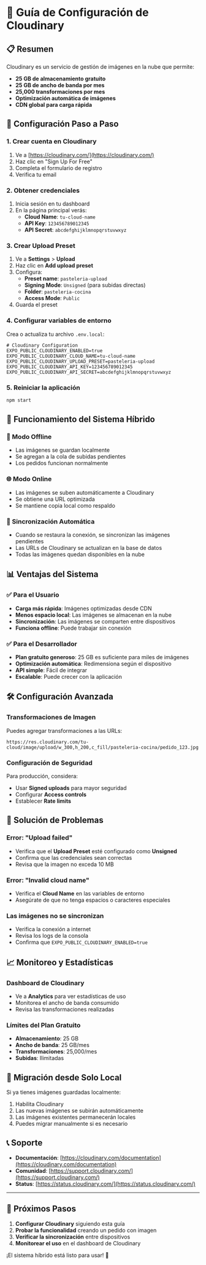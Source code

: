 # 🌟 Guía de Configuración de Cloudinary

## 📋 Resumen
Cloudinary es un servicio de gestión de imágenes en la nube que permite:
- **25 GB de almacenamiento gratuito**
- **25 GB de ancho de banda por mes**
- **25,000 transformaciones por mes**
- **Optimización automática de imágenes**
- **CDN global para carga rápida**

## 🚀 Configuración Paso a Paso

### 1. Crear cuenta en Cloudinary
1. Ve a [https://cloudinary.com/](https://cloudinary.com/)
2. Haz clic en "Sign Up For Free"
3. Completa el formulario de registro
4. Verifica tu email

### 2. Obtener credenciales
1. Inicia sesión en tu dashboard
2. En la página principal verás:
   - **Cloud Name**: `tu-cloud-name`
   - **API Key**: `123456789012345`
   - **API Secret**: `abcdefghijklmnopqrstuvwxyz`

### 3. Crear Upload Preset
1. Ve a **Settings** > **Upload**
2. Haz clic en **Add upload preset**
3. Configura:
   - **Preset name**: `pasteleria-upload`
   - **Signing Mode**: `Unsigned` (para subidas directas)
   - **Folder**: `pasteleria-cocina`
   - **Access Mode**: `Public`
4. Guarda el preset

### 4. Configurar variables de entorno
Crea o actualiza tu archivo `.env.local`:

```env
# Cloudinary Configuration
EXPO_PUBLIC_CLOUDINARY_ENABLED=true
EXPO_PUBLIC_CLOUDINARY_CLOUD_NAME=tu-cloud-name
EXPO_PUBLIC_CLOUDINARY_UPLOAD_PRESET=pasteleria-upload
EXPO_PUBLIC_CLOUDINARY_API_KEY=123456789012345
EXPO_PUBLIC_CLOUDINARY_API_SECRET=abcdefghijklmnopqrstuvwxyz
```

### 5. Reiniciar la aplicación
```bash
npm start
```

## 🔧 Funcionamiento del Sistema Híbrido

### 📱 Modo Offline
- Las imágenes se guardan localmente
- Se agregan a la cola de subidas pendientes
- Los pedidos funcionan normalmente

### 🌐 Modo Online
- Las imágenes se suben automáticamente a Cloudinary
- Se obtiene una URL optimizada
- Se mantiene copia local como respaldo

### 🔄 Sincronización Automática
- Cuando se restaura la conexión, se sincronizan las imágenes pendientes
- Las URLs de Cloudinary se actualizan en la base de datos
- Todas las imágenes quedan disponibles en la nube

## 📊 Ventajas del Sistema

### ✅ Para el Usuario
- **Carga más rápida**: Imágenes optimizadas desde CDN
- **Menos espacio local**: Las imágenes se almacenan en la nube
- **Sincronización**: Las imágenes se comparten entre dispositivos
- **Funciona offline**: Puede trabajar sin conexión

### ✅ Para el Desarrollador
- **Plan gratuito generoso**: 25 GB es suficiente para miles de imágenes
- **Optimización automática**: Redimensiona según el dispositivo
- **API simple**: Fácil de integrar
- **Escalable**: Puede crecer con la aplicación

## 🛠️ Configuración Avanzada

### Transformaciones de Imagen
Puedes agregar transformaciones a las URLs:
```
https://res.cloudinary.com/tu-cloud/image/upload/w_300,h_200,c_fill/pasteleria-cocina/pedido_123.jpg
```

### Configuración de Seguridad
Para producción, considera:
- Usar **Signed uploads** para mayor seguridad
- Configurar **Access controls**
- Establecer **Rate limits**

## 🚨 Solución de Problemas

### Error: "Upload failed"
- Verifica que el **Upload Preset** esté configurado como **Unsigned**
- Confirma que las credenciales sean correctas
- Revisa que la imagen no exceda 10 MB

### Error: "Invalid cloud name"
- Verifica el **Cloud Name** en las variables de entorno
- Asegúrate de que no tenga espacios o caracteres especiales

### Las imágenes no se sincronizan
- Verifica la conexión a internet
- Revisa los logs de la consola
- Confirma que `EXPO_PUBLIC_CLOUDINARY_ENABLED=true`

## 📈 Monitoreo y Estadísticas

### Dashboard de Cloudinary
- Ve a **Analytics** para ver estadísticas de uso
- Monitorea el ancho de banda consumido
- Revisa las transformaciones realizadas

### Límites del Plan Gratuito
- **Almacenamiento**: 25 GB
- **Ancho de banda**: 25 GB/mes
- **Transformaciones**: 25,000/mes
- **Subidas**: Ilimitadas

## 🔄 Migración desde Solo Local

Si ya tienes imágenes guardadas localmente:
1. Habilita Cloudinary
2. Las nuevas imágenes se subirán automáticamente
3. Las imágenes existentes permanecerán locales
4. Puedes migrar manualmente si es necesario

## 📞 Soporte

- **Documentación**: [https://cloudinary.com/documentation](https://cloudinary.com/documentation)
- **Comunidad**: [https://support.cloudinary.com/](https://support.cloudinary.com/)
- **Status**: [https://status.cloudinary.com/](https://status.cloudinary.com/)

---

## 🎯 Próximos Pasos

1. **Configurar Cloudinary** siguiendo esta guía
2. **Probar la funcionalidad** creando un pedido con imagen
3. **Verificar la sincronización** entre dispositivos
4. **Monitorear el uso** en el dashboard de Cloudinary

¡El sistema híbrido está listo para usar! 🚀
